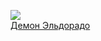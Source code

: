 ![](/books/sf_action/Олег%20Никитин/Демон%20Эльдорадо.jpg)  
[Демон Эльдорадо](/books/sf_action/Олег%20Никитин/Демон%20Эльдорадо)